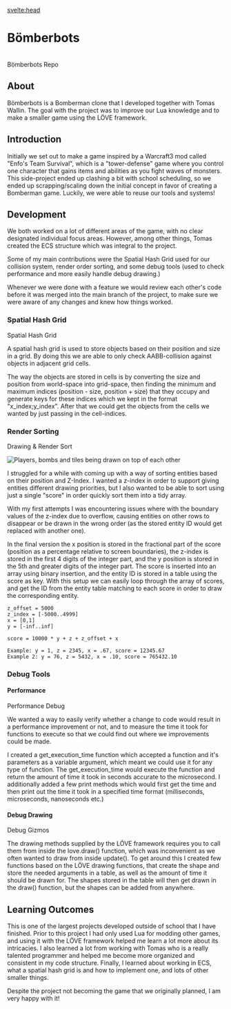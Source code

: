 <script>
    import MDVideo from "$lib/components/MDVideo.svelte"
    import Collapse from "$lib/components/Collapse.svelte";
    import ArticleComponent from "$lib/components/ArticleComponent.svelte";
    import ButtonLink from "$lib/components/ButtonLink.svelte";
    import Summary from "$lib/components/Summary.svelte";
    import TextLink from "$lib/components/TextLink.svelte";
</script>

<svelte:head>
<title>Bömberbots | David Bång</title>
</svelte:head>

<ArticleComponent>

# Bömberbots

<Summary devTime="4 months" teamSize="2" engine="LÖVE" language="Lua" summary="Debug tools, render sorting, asset loader"/>

<br>
<ButtonLink isGithubLink=true href="https://github.com/Sodaro/bomberbots">
    Bömberbots Repo
</ButtonLink>

## About

Bömberbots is a Bomberman clone that I developed together with <TextLink href="https://tomaswallin.se/#/">Tomas Wallin</TextLink>. The goal with the project was to improve our Lua knowledge and to make a smaller game using the LÖVE framework. 

## Introduction
Initially we set out to make a game inspired by a Warcraft3 mod called "Enfo's Team Survival", which is a "tower-defense" game where you control one character that gains items and abilities as you fight waves of monsters. This side-project ended up clashing a bit with school scheduling, so we ended up scrapping/scaling down the initial concept in favor of creating a Bomberman game. Luckily, we were able to reuse our tools and systems!  

<MDVideo width="854" height="480" autoPlay="true" src="/projectmedia/bomberbots/initial_prototype.mp4" alt="two characters moving and shooting different projectiles at different speeds"/>

<MDVideo width="854" height="480" autoPlay="true" src="/projectmedia/bomberbots/gameplay_game3.mp4" alt="the finished bomberman game with players walking around and blowing stuff up with bombs"/>

## Development

We both worked on a lot of different areas of the game, with no clear designated individual focus areas. However, among other things, Tomas created the ECS structure which was integral to the project.

Some of my main contributions were the <TextLink href="">Spatial Hash Grid</TextLink> used for our collision system, render order sorting, and some debug tools (used to check performance and more easily handle debug drawing.)

Whenever we were done with a feature we would review each other's code before it was merged into the main branch of the project, to make sure we were aware of any changes and knew how things worked.

### Spatial Hash Grid
<ButtonLink isGithubLink=true href="https://github.com/Sodaro/bomberbots/blob/main/code/engine/spatial_grid.lua">
    Spatial Hash Grid
</ButtonLink>

A spatial hash grid is used to store objects based on their position and size in a grid. By doing this we are able to only check AABB-collision against objects in adjacent grid cells.

The way the objects are stored in cells is by converting the size and position from world-space into grid-space, then finding the minimum and maximum indices (position - size, position + size) that they occupy and generate keys for these indices which we kept in the format "x_index;y_index". After that we could get the objects from the cells we wanted by just passing in the cell-indices.

<MDVideo autoPlay="true" width="640" height="360" src="/projectmedia/bomberbots/spatial_grid_demo.mp4" alt="characters moving around with black squares being drawn on top of nearby tiles"/>

### Render Sorting
<ButtonLink isGithubLink=true href="https://github.com/Sodaro/bomberbots/blob/main/code/game/entity_draw.lua">
    Drawing & Render Sort
</ButtonLink>

![Players, bombs and tiles being drawn on top of each other](/projectmedia/bomberbots/render_sort_example.png "Players, bombs and tiles being drawn on top of each other")

I struggled for a while with coming up with a way of sorting entities based on their position and Z-Index. I wanted a z-index in order to support giving entities different drawing priorities, but I also wanted to be able to sort using just a single "score" in order quickly sort them into a tidy array.

With my first attempts I was encountering issues where with the boundary values of the z-index due to overflow, causing entities on other rows to disappear or be drawn in the wrong order (as the stored entity ID would get replaced with another one).

In the final version the x position is stored in the fractional part of the score (position as a percentage relative to screen boundaries), the z-index is stored in the first 4 digits of the integer part, and the y position is stored in the 5th and greater digits of the integer part. The score is inserted into an array using binary insertion, and the entity ID is stored in a table using the score as key. With this setup we can easily loop through the array of scores, and get the ID from the entity table matching to each score in order to draw the corresponding entity.

<Collapse title="Sorting score calculation examples">

```
z_offset = 5000
z_index = [-5000..4999]
x = [0,1]
y = [-inf..inf]

score = 10000 * y + z + z_offset + x

Example: y = 1, z = 2345, x = .67, score = 12345.67
Example 2: y = 76, z = 5432, x = .10, score = 765432.10
```
</Collapse>

### Debug Tools


#### Performance

<ButtonLink isGithubLink=true href="https://github.com/Sodaro/bomberbots/blob/main/code/engine/debug.lua">
    Performance Debug
</ButtonLink>

We wanted a way to easily verify whether a change to code would result in a performance improvement or not, and to measure the time it took for functions to execute so that we could find out where we improvements could be made.

I created a get_execution_time function which accepted a function and it's parameters as a variable argument, which meant we could use it for any type of function. The get_execution_time would execute the function and return the amount of time it took in seconds accurate to the microsecond. I additionally added a few print methods which would first get the time and then print out the time it took in a specified time format (milliseconds, microseconds, nanoseconds etc.)

#### Debug Drawing
<ButtonLink isGithubLink=true href="https://github.com/Sodaro/bomberbots/blob/main/code/engine/gizmos.lua">
    Debug Gizmos
</ButtonLink>

The drawing methods supplied by the LÖVE framework requires you to call them from inside the love.draw() function, which was inconvenient as we often wanted to draw from inside update(). To get around this I created few functions based on the LÖVE drawing functions, that create the shape and store the needed arguments in a table, as well as the amount of time it should be drawn for. The shapes stored in the table will then get drawn in the draw() function, but the shapes can be added from anywhere.

## Learning Outcomes

This is one of the largest projects developed outside of school that I have finished. Prior to this project I had only used Lua for modding other games, and using it with the LÖVE framework helped me learn a lot more about its intricacies. I also learned a lot from working with Tomas who is a really talented programmer and helped me become more organized and consistent in my code structure. Finally, I learned about working in ECS, what a spatial hash grid is and how to implement one, and lots of other smaller things.

Despite the project not becoming the game that we originally planned, I am very happy with it!

</ArticleComponent>